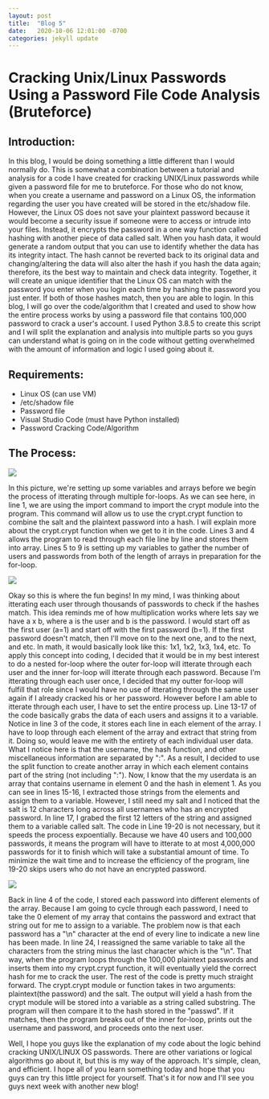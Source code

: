```yaml
---
layout: post
title:  "Blog 5"
date:   2020-10-06 12:01:00 -0700
categories: jekyll update
---
```

<h1><b>Cracking Unix/Linux Passwords Using a Password File Code Analysis (Bruteforce)</b></h1>

<h2><b>Introduction:</b></h2>
<p>In this blog, I would be doing something a little different than I would normally do. This is somewhat a combination between a tutorial and analysis for a code I have created for cracking UNIX/Linux passwords while given a password file for me to bruteforce. For those who do not know, when you create a username and password on a Linux OS, the information regarding the user you have created will be stored in the etc/shadow file. However, the Linux OS does not save your plaintext password because it would become a security issue if someone were to access or intrude into your files. Instead, it encrypts the password in a one way function called hashing with another piece of data called salt. When you hash data, it would generate a random output that you can use to identify whether the data has its integrity intact. The hash cannot be reverted back to its original data and changing/altering the data will also alter the hash if you hash the data again; therefore, its the best way to maintain and check data integrity. Together, it will create an unique identifier that the Linux OS can match with the password you enter when you login each time by hashing the password you just enter. If both of those hashes match, then you are able to login. In this blog, I will go over the code/algorithm that I created and used to show how the entire process works by using a password file that contains 100,000 password to crack a user's account. I used Python 3.8.5 to create this script and I will split the explanation and analysis into multiple parts so you guys can understand what is going on in the code without getting overwhelmed with the amount of information and logic I used going about it. </p>

<h2><b>Requirements:</b></h2>
<ul>
    <li>Linux OS (can use VM)</li>
    <li>/etc/shadow file </li>
    <li>Password file</li>
    <li>Visual Studio Code (must have Python installed)</li>
    <li>Password Cracking Code/Algorithm</li>
</ul>
<h2><b>The Process:</b></h2>
<img src="https://i.gyazo.com/26a48f91d8ed00ce6efc9d7e7dae6947.png">
<p>In this picture, we're setting up some variables and arrays before we begin the process of itterating through multiple for-loops. As we can see here, in line 1, we are using the import command to import the crypt module into the program. This command will allow us to use the crypt.crypt function to combine the salt and the plaintext password into a hash. I will explain more about the crypt.crypt function when we get to it in the code. Lines 3 and 4 allows the program to read through each file line by line and stores them into array. Lines 5 to 9 is setting up my variables to gather the number of users and passwords from both of the length of arrays in preparation for the for-loop.
</p>

<img src="https://i.gyazo.com/b5517f8a3aac0da6b6240b3c4c8758a4.png">
<p>Okay so this is where the fun begins! In my mind, I was thinking about itterating each user through thousands of passwords to check if the hashes match. This idea reminds me of how multiplication works where lets say we have a x b, where a is the user and b is the password. I would start off as the first user (a=1) and start off with the first password (b=1). If the first password doesn't match, then I'll move on to the next one, and to the next, and etc. In math, it would basically look like this: 1x1, 1x2, 1x3, 1x4, etc. To apply this concept into coding, I decided that it would be in my best interest to do a nested for-loop where the outer for-loop will itterate through each user and the inner for-loop will itterate through each password. Because I'm itterating through each user once, I decided that my outter for-loop will fulfill that role since I would have no use of itterating through the same user again if I already cracked his or her password. However before I am able to itterate through each user, I have to set the entire process up. Line 13-17 of the code basically grabs the data of each users and assigns it to a variable. Notice in line 3 of the code, it stores each line in each element of the array. I have to loop through each element of the array and extract that string from it. Doing so, would leave me with the entirety of each individual user data. What I notice here is that the username, the hash function, and other miscellaneous information are separated by &quot;:&quot;. As a result, I decided to use the split function to create another array in which each element contains part of the string (not including &quot;:&quot;). Now, I know that the my userdata is an array that contains username in element 0 and the hash in element 1. As you can see in lines 15-16, I extracted those strings from the elements and assign them to a variable. However, I still need my salt and I noticed that the salt is 12 characters long across all usernames who has an encrypted password. In line 17, I grabed the first 12 letters of the string and assigned them to a variable called salt. The code in Line 19-20 is not necessary, but it speeds the process expoentially. Because we have 40 users and 100,000 passwords, it means the program will have to itterate to at most 4,000,000 passwords for it to finish which will take a substantial amount of time. To minimize the wait time and to increase the efficiency of the program, line 19-20 skips users who do not have an encrypted password.
</p>

<img src="https://i.gyazo.com/ed94fe4c2b569d471d940f5d67215aca.png">
<p>Back in line 4 of the code, I stored each password into different elements of the array. Because I am going to cycle through each password, I need to take the 0 element of my array that contains the password and extract that string out for me to assign to a variable. The problem now is that each password has a &quot;\n&quot; character at the end of every line to indicate a new line has been made. In line 24, I reassigned the same variable to take all the characters from the string minus the last character which is the &quot;\n&quot;. That way, when the program loops through the 100,000 plaintext passwords and inserts them into my crypt.crypt function, it will eventually yield the correct hash for me to crack the user. The rest of the code is pretty much straight forward. The crypt.crypt module or function takes in two arguments: plaintext(the password) and the salt. The output will yield a hash from the crypt module will be stored into a variable as a string called substring. The program will then compare it to the hash stored in the &quot;passwd&quot;. If it matches, then the program breaks out of the inner for-loop, prints out the username and password, and proceeds onto the next user.
</p>
<p>Well, I hope you guys like the explanation of my code about the logic behind cracking UNIX/LINUX OS passwords. There are other variations or logical algorithms go about it, but this is my way of the approach. It's simple, clean, and efficient. I hope all of you learn something today and hope that you guys can try this little project for yourself. That's it for now and I'll see you guys next week with another new blog!
</p>